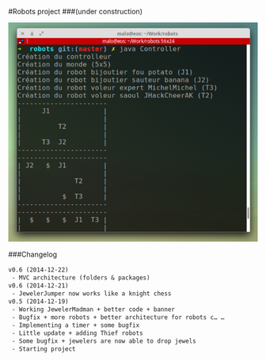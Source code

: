 #Robots project
###(under construction)

![Banner](banner.png "Robots")


###Changelog
```
v0.6 (2014-12-22)
 - MVC architecture (folders & packages)
v0.6 (2014-12-21)
 - JewelerJumper now works like a knight chess
v0.5 (2014-12-19)
 - Working JewelerMadman + better code + banner
 - Bugfix + more robots + better architecture for robots c… …
 - Implementing a timer + some bugfix
 - Little update + adding Thief robots
 - Some bugfix + jewelers are now able to drop jewels
 - Starting project
```
